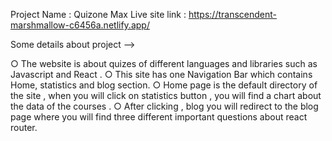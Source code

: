 Project Name : Quizone Max
Live site link : https://transcendent-marshmallow-c6456a.netlify.app/

Some details about project -->

○  The website is about quizes of different languages and libraries such as Javascript and React .                                                          ○  This site has one Navigation Bar which contains Home, statistics and blog section.
○  Home page is the default directory of the site , when you will click on statistics button , you will find a chart about the data of the courses . 
○  After clicking , blog you will redirect to the blog page where you will find three different important questions about react router.
 
